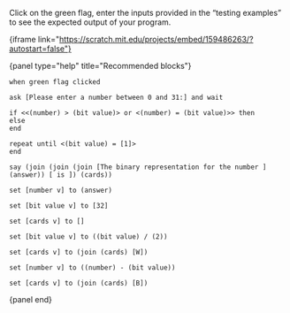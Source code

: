 Click on the green flag, enter the inputs provided in the “testing examples” to see the expected output of your program.

{iframe link="https://scratch.mit.edu/projects/embed/159486263/?autostart=false"}

{panel type="help" title="Recommended blocks"}

```scratch:split:random
when green flag clicked

ask [Please enter a number between 0 and 31:] and wait

if <<(number) > (bit value)> or <(number) = (bit value)>> then
else
end

repeat until <(bit value) = [1]>
end

say (join (join (join [The binary representation for the number ] (answer)) [ is ]) (cards))
```

```scratch:split:random
set [number v] to (answer)

set [bit value v] to [32]

set [cards v] to []

set [bit value v] to ((bit value) / (2))

set [cards v] to (join (cards) [W])

set [number v] to ((number) - (bit value))

set [cards v] to (join (cards) [B])
```

{panel end}
